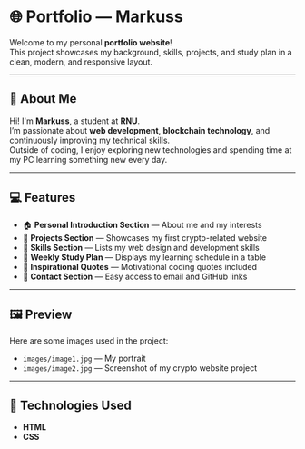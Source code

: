 # 🌐 Portfolio — Markuss

Welcome to my personal **portfolio website**!  
This project showcases my background, skills, projects, and study plan in a clean, modern, and responsive layout.

---

## 🧠 About Me
Hi! I'm **Markuss**, a student at **RNU**.  
I’m passionate about **web development**, **blockchain technology**, and continuously improving my technical skills.  
Outside of coding, I enjoy exploring new technologies and spending time at my PC learning something new every day.

---

## 💻 Features
- 🏠 **Personal Introduction Section** — About me and my interests  
- 🚀 **Projects Section** — Showcases my first crypto-related website  
- 🧩 **Skills Section** — Lists my web design and development skills  
- 📅 **Weekly Study Plan** — Displays my learning schedule in a table  
- 💬 **Inspirational Quotes** — Motivational coding quotes included  
- 📧 **Contact Section** — Easy access to email and GitHub links  

---

## 🖼️ Preview
Here are some images used in the project:
- `images/image1.jpg` — My portrait  
- `images/image2.jpg` — Screenshot of my crypto website project  

---

## 🧰 Technologies Used
- **HTML**
- **CSS**

